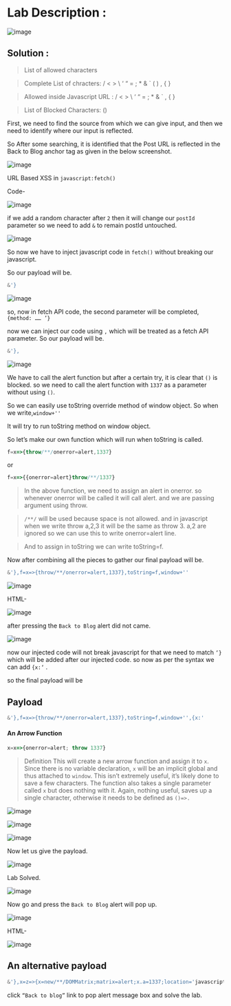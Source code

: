 # Lab Description :

![image](https://github.com/ananthan05/Portswigger_labs/assets/140697378/a66be3e0-1c67-4cab-91a9-6ad8073fc19c)

## Solution :

> List of allowed characters

> Complete List of chracters: / < > \ ‘ “ = ; * & \` ( ) , { }

>Allowed inside Javascript URL : / < > \ ‘ “ = ; * & \` , { }

>List of Blocked Characters: ()

First, we need to find the source from which we can give input, and then we need to identify where our input is reflected.

So After some searching, it is identified that the Post URL is reflected in the Back to Blog anchor tag as given in the below screenshot.

![image](https://github.com/ananthan05/Portswigger_labs/assets/140697378/93c6db5b-9911-49dd-9ed5-4aa1a3c0bd24)

URL Based XSS in `javascript:fetch()`

Code-

![image](https://github.com/ananthan05/Portswigger_labs/assets/140697378/37036094-2cd7-430a-a291-790ce3041270)

if we add a random character after `2` then it will change our `postId` parameter so we need to add `&` to remain postId untouched.


![image](https://github.com/ananthan05/Portswigger_labs/assets/140697378/6ac07470-f1ba-4a3b-8f46-3041fc70c792)

So now we have to inject javascript code in `fetch()` without breaking our javascript.

So our payload will be.

```js
&'}
```

![image](https://github.com/ananthan05/Portswigger_labs/assets/140697378/1220136f-10d1-45da-8b6c-f8028aad8681)

so, now in fetch API code, the second parameter will be completed, `{method: …… ’}`

now we can inject our code using `,` which will be treated as a fetch API parameter. So our payload will be.

```js
&'},
```

![image](https://github.com/ananthan05/Portswigger_labs/assets/140697378/8d69dbf0-a0ed-49ac-a606-60dec38a433b)

We have to call the alert function but after a certain try, it is clear that `()` is blocked. so we need to call the alert function with `1337` as a parameter without using `()`.

So we can easily use toString override method of window object. So when we write,`window+''`

It will try to run toString method on window object.

So let’s make our own function which will run when toString is called.
```js
f=x=>{throw/**/onerror=alert,1337}
```
or

```js
f=x=>{{onerror=alert}throw/**/1337}
```
>In the above function, we need to assign an alert in onerror. so whenever onerror will be called it will call alert. and we are passing argument using throw.

>`/**/` will be used because space is not allowed. and in javascript when we write throw a,2,3 it will be the same as throw 3. a,2 are ignored so we can use this to write onerror=alert line.

>And to assign in toString we can write toString=f.

Now after combining all the pieces to gather our final payload will be.

```js
&'},f=x=>{throw/**/onerror=alert,1337},toString=f,window+''
```

![image](https://github.com/ananthan05/Portswigger_labs/assets/140697378/04cb4964-fbf1-49f7-910a-06b7dda504e2)

HTML-

![image](https://github.com/ananthan05/Portswigger_labs/assets/140697378/19093f26-b96b-4693-a2d5-4c32dd28e294)

after pressing the `Back to Blog` alert did not came.

![image](https://github.com/ananthan05/Portswigger_labs/assets/140697378/910e731d-baa5-420a-a739-9850d7b800ac)

now our injected code will not break javascript for that we need to match `‘}` which will be added after our injected code. so now as per the syntax we can add `{x:‘` .

so the final payload will be

## Payload

```js
&'},f=x=>{throw/**/onerror=alert,1337},toString=f,window+'',{x:'
```

#### An Arrow Function

```js
x=x=>{onerror=alert; throw 1337}
```
> Definition
 This will create a new arrow function and assign it to `x`. Since there is no variable declaration, `x` will be an implicit global and thus attached to `window`.
This isn’t extremely useful, it’s likely done to save a few characters. The function also takes a single parameter called `x` but does nothing with it. Again, nothing useful, saves up a single character, otherwise it needs to be defined as `()=>.`

![image](https://github.com/ananthan05/Portswigger_labs/assets/140697378/08f5306f-4dac-47b5-9c7e-843ec6a7d923)

![image](https://github.com/ananthan05/Portswigger_labs/assets/140697378/ff1298ba-643f-42c1-8aa6-3b319102ea2b)

![image](https://github.com/ananthan05/Portswigger_labs/assets/140697378/20970cdd-fa02-45aa-a7e5-45e9fa56d998)


Now let us give the payload.

![image](https://github.com/ananthan05/Portswigger_labs/assets/140697378/f5c350de-840d-415a-90e6-eeae47fcb799)

Lab Solved.

![image](https://github.com/ananthan05/Portswigger_labs/assets/140697378/afe443e3-e5c1-4339-a68f-d2aaf354c4e5)


Now go and  press the `Back to Blog` alert will pop up.

![image](https://github.com/ananthan05/Portswigger_labs/assets/140697378/239cb2b9-d7a1-4e59-a9d7-280de584efec)

HTML-

![image](https://github.com/ananthan05/Portswigger_labs/assets/140697378/973652ca-60cc-4058-b0b3-ca6b5b3ac4ba)


## An alternative payload

```js
&'},x=z=>{x=new/**/DOMMatrix;matrix=alert;x.a=1337;location='javascript'+':'+x},toString=x,window+'',{x:'
```

click `“Back to blog”` link to pop alert message box and solve the lab.
